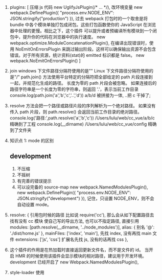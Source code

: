 1.  plugins: [
    压缩 js 代码
    new UglifyJsPlugin(/* ... */),
    改环境变量
    new webpack.DefinePlugin({ "process.env.NODE_ENV": JSON.stringify("production") }),
    过去 webpack 打包时的一个取舍是将 bundle 中各个模块单独打包成闭包。这些打包函数使你的 JavaScript 在浏览器中处理的更慢。相比之下，这个插件 可以提升或者预编译所有模块到一个闭包中，提升你的代码在浏览器中的执行速度。
    new webpack.optimize.ModuleConcatenationPlugin(),
    在编译出现错误时，使用 NoEmitOnErrorsPlugin 来跳过输出阶段。这样可以确保输出资源不会包含错误。对于所有资源，统计资料(stat)的 emitted 标识都是 false。
    new webpack.NoEmitOnErrorsPlugin()
    ]

2.  join
    windows 下文件路径分隔符使用的是"\"
    Linux 下文件路径分隔符使用的是"/"
    path.join() 方法使用平台特定的分隔符把全部给定的 path 片段连接到一起，并规范化生成的路径。
    长度为零的 path 片段会被忽略。 如果连接后的路径字符串是一个长度为零的字符串，则返回 '.'，表示当前工作目录
    console.log(path.join('a','b','c','..','d')) a/b/d 被拼接为一体, ..把 c 干掉了;

3.  resolve
    方法会把一个路径或路径片段的序列解析为一个绝对路径。
    如果没有传入 path 片段，则 path.resolve() 会返回当前工作目录的绝对路径。
    console.log('路径:',path.resolve('a','b','c'))
    /Users/lulu/web/cc_vue/a/b/c 精确到了工程
    console.log(\_\_dirname)
    /Users/lulu/web/cc_vue/config 精确到了文件夹

4.  知识点 1: mode 的区别

    ## development

    1.  不压缩
    2.  不摇树
    3.  有完善的错误提示
    4.  可以设完备的 source-map
        new webpack.NamedModulesPlugin(),
        new webpack.DefinePlugin({ "process.env.NODE_ENV": JSON.stringify("development") }),
        记住，只设置 NODE_ENV，则不会自动设置 mode。

5.  resolve: {
    引用包时候的路径
    比如说 require('cc'), 那么会从如下配置路径去找有没有 cc 模块
    使自己写的导出方法, 也可以不指定路径, 直接引用
    modules: [path.resolve(__dirname, '../node_modules')],
    alias: { 别名
    '@': './dist/home.js'
    },
    mainFiles: ['index', 'main'], 先找 index, 没有再找 main 文件
    extensions: ['js', 'css'] 扩展名先找 js, 没有的话再找 css
    },

6.  这个插件的作用是在热加载时直接返回更新文件名，而不是文件的 id。
    当开启 HMR 的时候使用该插件会显示模块的相对路径，建议用于开发环境。
    development 已经开启了
    new Webpack.NamedModulesPlugin(),

7.  style-loader 使用<style>标签将 css-loader 内部样式注入到我们的 HTML 页面
    css-loader 主要用于处理图片路径 与 导入 css 文件的路径 然后义字符串的形式存入 js

8.  默认值为 false。当有设置时，指定的目录将用来缓存 loader 的执行结果。之后的 webpack 构建，将会尝试读取缓存，
    来避免在每次执行时，可能产生的、高性能消耗的 Babel 重新编译过程
